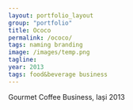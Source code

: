 ```yaml
---
layout: portfolio_layout
group: "portfolio"
title: Ococo
permalink: /ococo/
tags: naming branding
image: /images/temp.png
tagline: 
year: 2013
tags: food&beverage business
---
```


Gourmet Coffee Business, Iași 2013